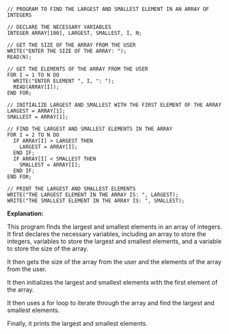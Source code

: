 ```
// PROGRAM TO FIND THE LARGEST AND SMALLEST ELEMENT IN AN ARRAY OF INTEGERS

// DECLARE THE NECESSARY VARIABLES
INTEGER ARRAY[100], LARGEST, SMALLEST, I, N;

// GET THE SIZE OF THE ARRAY FROM THE USER
WRITE("ENTER THE SIZE OF THE ARRAY: ");
READ(N);

// GET THE ELEMENTS OF THE ARRAY FROM THE USER
FOR I = 1 TO N DO
  WRITE("ENTER ELEMENT ", I, ": ");
  READ(ARRAY[I]);
END FOR;

// INITIALIZE LARGEST AND SMALLEST WITH THE FIRST ELEMENT OF THE ARRAY
LARGEST = ARRAY[1];
SMALLEST = ARRAY[1];

// FIND THE LARGEST AND SMALLEST ELEMENTS IN THE ARRAY
FOR I = 2 TO N DO
  IF ARRAY[I] > LARGEST THEN
    LARGEST = ARRAY[I];
  END IF;
  IF ARRAY[I] < SMALLEST THEN
    SMALLEST = ARRAY[I];
  END IF;
END FOR;

// PRINT THE LARGEST AND SMALLEST ELEMENTS
WRITE("THE LARGEST ELEMENT IN THE ARRAY IS: ", LARGEST);
WRITE("THE SMALLEST ELEMENT IN THE ARRAY IS: ", SMALLEST);

```

**Explanation:**

This program finds the largest and smallest elements in an array of integers. It first declares the necessary variables, including an array to store the integers, variables to store the largest and smallest elements, and a variable to store the size of the array.

It then gets the size of the array from the user and the elements of the array from the user.

It then initializes the largest and smallest elements with the first element of the array.

It then uses a for loop to iterate through the array and find the largest and smallest elements.

Finally, it prints the largest and smallest elements.